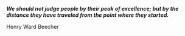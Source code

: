 _**We should not judge people by their peak of excellence; but by the distance they have traveled from the point where they started.**_

Henry Ward Beecher